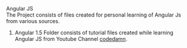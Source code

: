 Angular JS<br>
The Project consists of files created for personal learning of Angular Js from various sources. 
1. Angular 1.5 Folder consists of tutorial files created while learning Angular JS from Youtube Channel <a href='https://www.youtube.com/channel/UCJUmE61LxhbhudzUugHL2wQ'>codedamn</a>.

